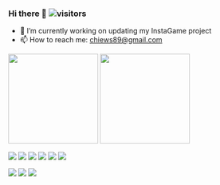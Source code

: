 ### Hi there 👋 ![visitors](https://visitor-badge.glitch.me/badge?page_id=${chiews89}.${chiews89})


* 🔭 I’m currently working on updating my InstaGame project
* 📫 How to reach me: chiews89@gmail.com



<img height="180em" src="https://github-readme-stats.vercel.app/api?username=chiews89&show_icons=true&hide_border=true&&count_private=true&include_all_commits=true" /> <img height="180em" src="https://github-readme-stats.vercel.app/api/top-langs/?username=chiews89&langs_count=5&theme=tokyonight" />




![](https://img.shields.io/badge/Code-Javascript-informational?style=flat&logo=<LOGO_NAME>&logoColor=white&color=2bbc8a) ![](https://img.shields.io/badge/Code-Python-informational?style=flat&logo=<LOGO_NAME>&logoColor=white&color=2bbc8a) ![](https://img.shields.io/badge/Code-Express-informational?style=flat&logo=<LOGO_NAME>&logoColor=white&color=2bbc8a) ![](https://img.shields.io/badge/Code-Flask-informational?style=flat&logo=<LOGO_NAME>&logoColor=white&color=2bbc8a) ![](https://img.shields.io/badge/Code-React-informational?style=flat&logo=<LOGO_NAME>&logoColor=white&color=2bbc8a) ![](https://img.shields.io/badge/Code-Redux-informational?style=flat&logo=<LOGO_NAME>&logoColor=white&color=2bbc8a)

![](https://img.shields.io/badge/Tools-PostgreSQL-informational?style=flat&logo=<LOGO_NAME>&logoColor=white&color=2bbc8a) ![](https://img.shields.io/badge/Tools-Sequelize-informational?style=flat&logo=<LOGO_NAME>&logoColor=white&color=2bbc8a) ![](https://img.shields.io/badge/Tools-SQLAlchemy-informational?style=flat&logo=<LOGO_NAME>&logoColor=white&color=2bbc8a)
